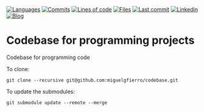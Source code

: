 [![Languages](https://img.shields.io/github/languages/count/miguelgfierro/codebase?style=flat&color=yellow)](https://api.github.com/repos/miguelgfierro/codebase/languages)
[![Commits](https://img.shields.io/github/commit-activity/y/miguelgfierro/codebase.svg?style=flat&color=success)](https://github.com/miguelgfierro/codebase/commits/master)
[![Lines of code](https://tokei.rs/b1/github/miguelgfierro/scripts)](https://github.com/miguelgfierro/scripts/graphs/contributors)
[![Files](https://tokei.rs/b1/github/miguelgfierro/scripts?category=files)](https://github.com/miguelgfierro/scripts/graphs/contributors)
[![Last commit](https://img.shields.io/github/last-commit/miguelgfierro/codebase.svg?style=flat)](https://github.com/miguelgfierro/codebase/commits/master)
[![Linkedin](https://img.shields.io/badge/Linkedin-Follow%20Miguel-blue?logo=linkedin)](https://www.linkedin.com/in/miguelgfierro/)
[![Blog](https://img.shields.io/badge/Blog-Visit%20miguelgfierro.com-blue.svg)](https://miguelgfierro.com)

# Codebase for programming projects

Codebase for programming code

To clone:

    git clone --recursive git@github.com:miguelgfierro/codebase.git

To update the submodules:

    git submodule update --remote --merge



